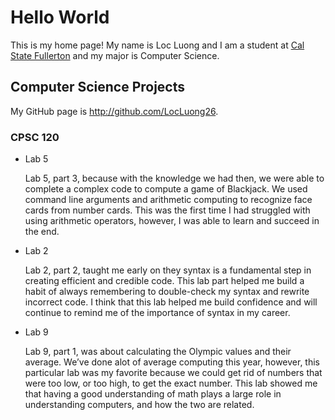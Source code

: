 # Hello World

This is my home page! My name is Loc Luong and I am a student at [Cal State Fullerton](http://www.fullerton.edu/) and my major is Computer Science.

## Computer Science Projects

My GitHub page is http://github.com/LocLuong26.

### CPSC 120

* Lab 5

    Lab 5, part 3, because with the knowledge we had then, we were able to complete a complex code to compute a game of Blackjack. We used command line arguments and arithmetic computing to recognize face cards from number cards. This was the first time I had struggled with using arithmetic operators, however, I was able to learn and succeed in the end. 
* Lab 2

    Lab 2, part 2, taught me early on they syntax is a fundamental step in creating efficient and credible code. This lab part helped me build a habit of always remembering to double-check my syntax and rewrite incorrect code. I think that this lab helped me build confidence and will continue to remind me of the importance of syntax in my career.
* Lab 9

    Lab 9, part 1, was about calculating the Olympic values and their average. We’ve done alot of average computing this year, however, this particular lab was my favorite because we could get rid of numbers that were too low, or too high, to get the exact number. This lab showed me that having a good understanding of math plays a large role in understanding computers, and how the two are related.


